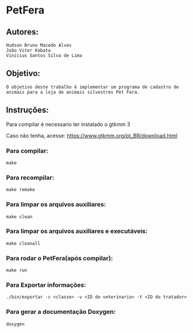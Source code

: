 # PetFera

## Autores: 
	Hudson Bruno Macedo Alves
	João Vitor Kobata
	Vinicius Santos Silva de Lima

## Objetivo:

	O objetivo deste trabalho é implementar um programa de cadastro de animais para a loja de animais silvestres Pet Fera.

## Instruções:

Para compilar é necessario ter instalado o gtkmm 3

Caso não tenha, acesse:	https://www.gtkmm.org/pt_BR/download.html

### Para compilar:

	make

### Para recompilar:

	make remake

### Para limpar os arquivos auxiliares:

    make clean

### Para limpar os arquivos auxiliares e executáveis:

    make cleanall
    
### Para rodar o PetFera(após compilar):
    make run

### Para Exportar informações:
    ./bin/exportar -c <classe> -v <ID do veterinario> -t <ID do tratador>

### Para gerar a documentação Doxygen:
    doxygen
    
